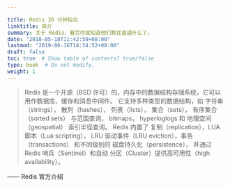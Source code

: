 ```yaml
---

title: Redis 30 分钟指北
linktitle: 简介
summary: 关于 Redis，看完你就知道他们都在逼逼什么了。
date: "2018-05-18T11:42:50+08:00"
lastmod: "2019-06-16T14:34:52+08:00"
draft: false
toc: true  # Show table of contents? true/false
type: book  # Do not modify.
weight: 1
---
```


> Redis 是一个开源（BSD 许可）的，内存中的数据结构存储系统，它可以用作数据库、缓存和消息中间件。 它支持多种类型的数据结构，如 字符串（strings）， 散列（hashes）， 列表（lists）， 集合（sets）， 有序集合（sorted sets） 与范围查询， bitmaps， hyperloglogs 和 地理空间（geospatial） 索引半径查询。 Redis 内置了 复制（replication），LUA 脚本（Lua scripting）， LRU 驱动事件（LRU eviction），事务（transactions） 和不同级别的 磁盘持久化（persistence）， 并通过 Redis 哨兵（Sentinel）和自动 分区（Cluster）提供高可用性（high availability）。

—— Redis 官方介绍
